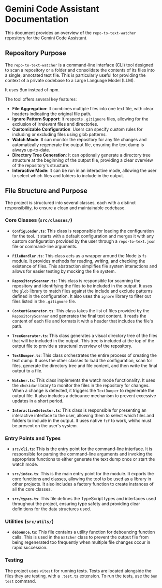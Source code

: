 # Gemini Code Assistant Documentation

This document provides an overview of the `repo-to-text-watcher` repository for the Gemini Code Assistant.

## Repository Purpose

The `repo-to-text-watcher` is a command-line interface (CLI) tool designed to scan a repository or a folder and consolidate the contents of its files into a single, annotated text file. This is particularly useful for providing the context of a private codebase to a Large Language Model (LLM).

It uses Bun instead of npm.

The tool offers several key features:

*   **File Aggregation**: It combines multiple files into one text file, with clear headers indicating the original file path.
*   **Ignore Pattern Support**: It respects `.gitignore` files, allowing for the exclusion of irrelevant files and directories.
*   **Customizable Configuration**: Users can specify custom rules for including or excluding files using glob patterns.
*   **Watch Mode**: It can monitor the repository for any file changes and automatically regenerate the output file, ensuring the text dump is always up-to-date.
*   **Directory Tree Generation**: It can optionally generate a directory tree structure at the beginning of the output file, providing a clear overview of the repository's structure.
*   **Interactive Mode**: It can be run in an interactive mode, allowing the user to select which files and folders to include in the output.

## File Structure and Purpose

The project is structured into several classes, each with a distinct responsibility, to ensure a clean and maintainable codebase.

### Core Classes (`src/classes/`)

*   **`ConfigLoader.ts`**: This class is responsible for loading the configuration for the tool. It starts with a default configuration and merges it with any custom configuration provided by the user through a `repo-to-text.json` file or command-line arguments.

*   **`FileHandler.ts`**: This class acts as a wrapper around the Node.js `fs` module. It provides methods for reading, writing, and checking the existence of files. This abstraction simplifies file system interactions and allows for easier testing by mocking the file system.

*   **`RepositoryScanner.ts`**: This class is responsible for scanning the repository and identifying the files to be included in the output. It uses the `glob` library to match files against the include and exclude patterns defined in the configuration. It also uses the `ignore` library to filter out files listed in the `.gitignore` file.

*   **`ContentGenerator.ts`**: This class takes the list of files provided by the `RepositoryScanner` and generates the final text content. It reads the content of each file and formats it with a header that includes the file's path.

*   **`TreeGenerator.ts`**: This class generates a visual directory tree of the files that will be included in the output. This tree is included at the top of the output file to provide a structural overview of the repository.

*   **`TextDumper.ts`**: This class orchestrates the entire process of creating the text dump. It uses the other classes to load the configuration, scan for files, generate the directory tree and file content, and then write the final output to a file.

*   **`Watcher.ts`**: This class implements the watch mode functionality. It uses the `chokidar` library to monitor the files in the repository for changes. When a change is detected, it triggers the `TextDumper` to regenerate the output file. It also includes a debounce mechanism to prevent excessive updates in a short period.

*   **`InteractiveSelector.ts`**: This class is responsible for presenting an interactive interface to the user, allowing them to select which files and folders to include in the output. It uses native `fzf` to work, whihc must be present on the user's system.

### Entry Points and Types

*   **`src/cli.ts`**: This is the entry point for the command-line interface. It is responsible for parsing the command-line arguments and invoking the appropriate functions to either generate the text dump once or start the watch mode.

*   **`src/index.ts`**: This is the main entry point for the module. It exports the core functions and classes, allowing the tool to be used as a library in other projects. It also includes a factory function to create instances of all the core classes.

*   **`src/types.ts`**: This file defines the TypeScript types and interfaces used throughout the project, ensuring type safety and providing clear definitions for the data structures used.

### Utilities (`src/utils/`)

*   **`debounce.ts`**: This file contains a utility function for debouncing function calls. This is used in the `Watcher` class to prevent the output file from being regenerated too frequently when multiple file changes occur in rapid succession.

### Testing

The project uses `vitest` for running tests. Tests are located alongside the files they are testing, with a `.test.ts` extension. To run the tests, use the `bun test` command.
